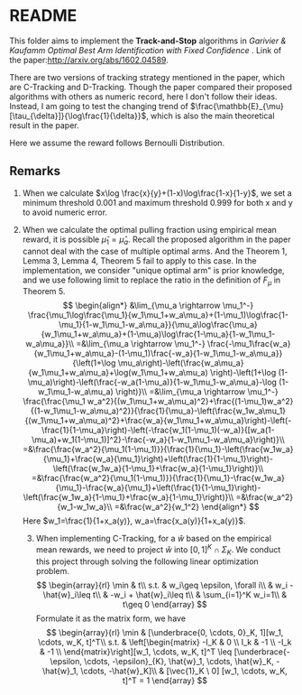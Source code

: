 # README

This folder aims to implement the **Track-and-Stop** algorithms in *Garivier \& Kaufamm Optimal Best Arm Identification with Fixed Confidence* . Link of the paper:http://arxiv.org/abs/1602.04589. 

There are two versions of tracking strategy mentioned in the paper, which are C-Tracking and D-Tracking. Though the paper compared their proposed algorithms with others as numeric record, here I don't follow their ideas. Instead, I am going to test the changing trend of $\frac{\mathbb{E}_{\mu}[\tau_{\delta}]}{\log\frac{1}{\delta}}$, which is also the main theoretical result in the paper.

Here we assume the reward follows Bernoulli Distribution.

## Remarks

1. When we calculate $x\log \frac{x}{y}+(1-x)\log\frac{1-x}{1-y}$, we set a minimum threshold 0.001 and maximum threshold 0.999 for both x and y to avoid numeric error.

2. When we calculate the optimal pulling fraction using empirical mean reward, it is possible $\hat{\mu}_1=\hat{\mu}_a$. Recall the proposed algorithm in the paper cannot deal with the case of multiple optimal arms. And the Theorem 1, Lemma 3, Lemma 4, Theorem 5 fail to apply to this case. In the implementation, we consider "unique optimal arm" is prior knowledge, and we use following limit to replace the ratio in the definition of $F_{\mu}$ in Theorem 5.
   $$
   \begin{align*}
   &\lim_{\mu_a \rightarrow \mu_1^-} \frac{\mu_1\log\frac{\mu_1}{w_1\mu_1+w_a\mu_a}+(1-\mu_1)\log\frac{1-\mu_1}{1-w_1\mu_1-w_a\mu_a}}{\mu_a\log\frac{\mu_a}{w_1\mu_1+w_a\mu_a}+(1-\mu_a)\log\frac{1-\mu_a}{1-w_1\mu_1-w_a\mu_a}}\\
   =&\lim_{\mu_a \rightarrow \mu_1^-} \frac{-\mu_1\frac{w_a}{w_1\mu_1+w_a\mu_a}-(1-\mu_1)\frac{-w_a}{1-w_1\mu_1-w_a\mu_a}}{\left(1+\log \mu_a\right)-\left(\frac{w_a\mu_a}{w_1\mu_1+w_a\mu_a}+\log(w_1\mu_1+w_a\mu_a) \right)-\left(1+\log (1-\mu_a)\right)-\left(\frac{-w_a(1-\mu_a)}{1-w_1\mu_1-w_a\mu_a}-\log (1-w_1\mu_1-w_a\mu_a) \right)}\\
   =&\lim_{\mu_a \rightarrow \mu_1^-} \frac{\frac{\mu_1 w_a^2}{(w_1\mu_1+w_a\mu_a)^2}+\frac{(1-\mu_1)w_a^2}{(1-w_1\mu_1-w_a\mu_a)^2}}{\frac{1}{\mu_a}-\left(\frac{w_1w_a\mu_1}{(w_1\mu_1+w_a\mu_a)^2}+\frac{w_a}{w_1\mu_1+w_a\mu_a}\right)-\left(-\frac{1}{1-\mu_a}\right)-\left(-\frac{w_1(1-\mu_1)(-w_a)}{[w_a(1-\mu_a)+w_1(1-\mu_1)]^2}-\frac{-w_a}{1-w_1\mu_1-w_a\mu_a}\right)}\\
   =&\frac{\frac{w_a^2}{\mu_1(1-\mu_1)}}{\frac{1}{\mu_1}-\left(\frac{w_1w_a}{\mu_1}+\frac{w_a}{\mu_1}\right)+\left(\frac{1}{1-\mu_1}\right)-\left(\frac{w_1w_a}{1-\mu_1}+\frac{w_a}{1-\mu_1}\right)}\\
   =&\frac{\frac{w_a^2}{\mu_1(1-\mu_1)}}{\frac{1}{\mu_1}-\frac{w_1w_a}{\mu_1}-\frac{w_a}{\mu_1}+\left(\frac{1}{1-\mu_1}\right)-\left(\frac{w_1w_a}{1-\mu_1}+\frac{w_a}{1-\mu_1}\right)}\\
   =&\frac{w_a^2}{w_1-w_1w_a}\\
   =&\frac{w_a^2}{w_1^2}
   \end{align*}
   $$
   Here $w_1=\frac{1}{1+x_a(y)}, w_a=\frac{x_a(y)}{1+x_a(y)}$.

   3. When implementing C-Tracking, for a $\hat{w}$ based on the empirical mean rewards, we need to project $\hat{w}$ into $[0, 1]^K\cap \Sigma_K$. We conduct this project through solving the following linear optimization problem.
      $$
      \begin{array}{rl}
      \min & t\\
      s.t. & w_i\geq \epsilon, \forall i\\
      & w_i - \hat{w}_i\leq t\\
      & -w_i + \hat{w}_i\leq t\\
      & \sum_{i=1}^K w_i=1\\
      & t\geq 0
      \end{array}
      $$
      Formulate it as the matrix form, we have
      $$
      \begin{array}{rl}
      \min & [\underbrace{0, \cdots, 0}_K, 1][w_1, \cdots, w_K, t]^T\\
      s.t. & 
      \left[\begin{matrix}
      -I_K & 0 \\
      I_k & -1 \\
      -I_k & -1 \\
      \end{matrix}\right][w_1, \cdots, w_K, t]^T \leq 
      [\underbrace{-\epsilon, \cdots, -\epsilon}_{K}, \hat{w}_1, \cdots, \hat{w}_K, -\hat{w}_1, \cdots, -\hat{w}_K]\\
      & [\vec{1}_K \ 0] [w_1, \cdots, w_K, t]^T = 1
      \end{array}
      $$
      